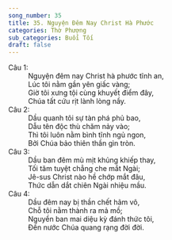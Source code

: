 ```yaml
---
song_number: 35
title: 35. Nguyện Đêm Nay Christ Hà Phước
categories: Thờ Phượng
sub_categories: Buổi Tối
draft: false
---
```

<dl><dt>Câu 1:</dt><dd data-verse="1">Nguyện đêm nay Christ hà phước tĩnh an, <br/>Lúc tôi nằm gần yên giấc vàng; <br/>Giờ tôi xưng tội cùng khuyết điểm đây, <br/>Chúa tất cứu rịt lành lòng nầy. </dd><dt>Câu 2:</dt><dd data-verse="2"> Dầu quanh tôi sự tàn phá phủ bao, <br/>Dẫu tên độc thù chăm nảy vào; <br/>Thì tôi luôn nằm bình tĩnh ngủ ngon, <br/>Bởi Chúa bảo thiên thần gìn tròn. </dd><dt>Câu 3:</dt><dd data-verse="3">Dầu ban đêm mù mịt khủng khiếp thay, <br/>Tối tăm tuyệt chẳng che mắt Ngài; <br/>Jê-sus Christ nào hề chớp mắt đâu, <br/>Thức dẫn dắt chiên Ngài nhiệu mầu. </dd><dt>Câu 4:</dt><dd data-verse="4">Dầu đêm nay bị thần chết hãm vô, <br/>Chỗ tôi nằm thành ra mả mồ; <br/>Nguyền ban mai diệu kỳ đánh thức tôi, <br/>Đến nước Chúa quang rạng đời đời. </dd></dl>